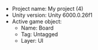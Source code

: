 <!-- UNITY CODE ASSIST INSTRUCTIONS START -->
- Project name: My project (4)
- Unity version: Unity 6000.0.26f1
- Active game object:
  - Name: Board
  - Tag: Untagged
  - Layer: UI
<!-- UNITY CODE ASSIST INSTRUCTIONS END -->